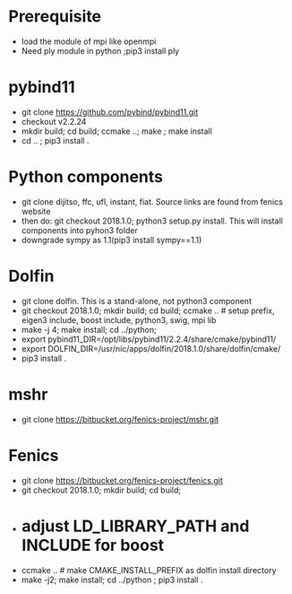 # Prerequisite
- load the module of mpi like openmpi
- Need ply module in python ;pip3 install ply

# pybind11
- git clone https://github.com/pybind/pybind11.git
- checkout v2.2.24
- mkdir build; cd build; ccmake ..; make ; make install
- cd .. ; pip3 install .

# Python components
- git clone  dijitso, ffc, ufl, instant, fiat. Source links are found from fenics website
- then do: git checkout 2018.1.0; python3 setup.py install. This will install components into pyhon3 folder
- downgrade sympy as 1.1(pip3 install sympy==1.1)

# Dolfin
- git clone dolfin. This is a stand-alone, not python3 component
- git checkout 2018.1.0; mkdir build; cd build; ccmake .. # setup prefix, eigen3 include, boost include, python3, swig, mpi lib
- make -j 4; make install; cd ../python; 
- export pybind11_DIR=/opt/libs/pybind11/2.2.4/share/cmake/pybind11/
- export DOLFIN_DIR=/usr/nic/apps/dolfin/2018.1.0/share/dolfin/cmake/
- pip3 install .

# mshr
- git clone https://bitbucket.org/fenics-project/mshr.git
# Fenics
- git clone https://bitbucket.org/fenics-project/fenics.git
- git checkout 2018.1.0; mkdir build; cd build; 
- # adjust LD_LIBRARY_PATH and INCLUDE for boost
- ccmake .. # make CMAKE_INSTALL_PREFIX as dolfin install directory
- make -j2; make install; cd ../python ; pip3 install .
